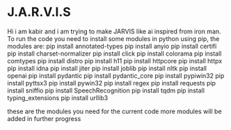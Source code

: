 # J.A.R.V.I.S

Hi i am kabir and i am trying to make JARVIS like ai inspired from iron man.
To run the code you need to install some modules in python using pip, the modules are:
pip install annotated-types
pip install anyio
pip install certifi
pip install charset-normalizer
pip install click
pip install colorama
pip install comtypes
pip install distro
pip install h11
pip install httpcore
pip install httpx
pip install idna
pip install jiter
pip install joblib
pip install nltk
pip install openai
pip install pydantic
pip install pydantic_core
pip install pypiwin32
pip install pyttsx3
pip install pywin32
pip install regex
pip install requests
pip install sniffio
pip install SpeechRecognition
pip install tqdm
pip install typing_extensions
pip install urllib3


these are the modules you need for the current code
more modules will be added in further progress
